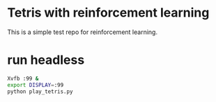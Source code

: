 # Tetris with reinforcement learning

This is a simple test repo for reinforcement learning.


# run headless
```bash
Xvfb :99 &
export DISPLAY=:99
python play_tetris.py
```
